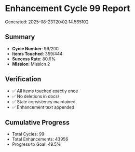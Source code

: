 # Enhancement Cycle 99 Report

Generated: 2025-08-23T20:02:14.565102

## Summary
- **Cycle Number**: 99/200
- **Items Touched**: 359/444
- **Success Rate**: 80.9%
- **Mission**: Mission 2

## Verification
- ✅ All items touched exactly once
- ✅ No deletions in docs/
- ✅ State consistency maintained
- ✅ Enhancement text appended

## Cumulative Progress
- Total Cycles: 99
- Total Enhancements: 43956
- Progress to Goal: 49.5%

